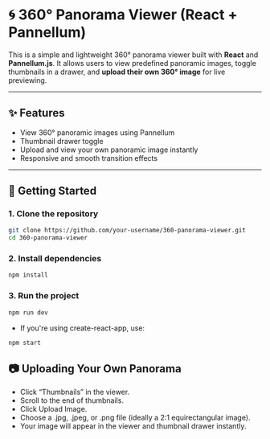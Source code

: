 # 🌀 360° Panorama Viewer (React + Pannellum)

This is a simple and lightweight 360° panorama viewer built with **React** and **Pannellum.js**. It allows users to view predefined panoramic images, toggle thumbnails in a drawer, and **upload their own 360° image** for live previewing.

---

## ✨ Features

- View 360° panoramic images using Pannellum
- Thumbnail drawer toggle
- Upload and view your own panoramic image instantly
- Responsive and smooth transition effects

---

## 🚀 Getting Started

### 1. Clone the repository

```bash
git clone https://github.com/your-username/360-panorama-viewer.git
cd 360-panorama-viewer
```

### 2. Install dependencies

```bash
npm install
```

### 3. Run the project

```bash
npm run dev
```

- If you're using create-react-app, use:

```bash
npm start
```

## 📷 Uploading Your Own Panorama

- Click “Thumbnails” in the viewer.
- Scroll to the end of thumbnails.
- Click Upload Image.
- Choose a .jpg, .jpeg, or .png file (ideally a 2:1 equirectangular image).
- Your image will appear in the viewer and thumbnail drawer instantly.
